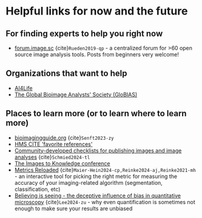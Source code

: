 # Helpful links for now and the future

## For finding experts to help you right now
* [forum.image.sc](forum.image.sc) {cite}`Rueden2019-qp` - a centralized forum for >60 open source image analysis tools. Posts from beginners very welcome!

## Organizations that want to help
* [AI4Life](https://ai4life.eurobioimaging.eu/)
* [The Global Bioimage Analysts' Society (GloBIAS)](https://www.globias.org/)

## Places to learn more (or to learn where to learn more)
* [bioimagingguide.org](https://www.bioimagingguide.org/) {cite}`Senft2023-zy`
* [HMS CITE 'favorite references'](https://nic.med.harvard.edu/fav_references/)
* [Community-developed checklists for publishing images and image analyses](https://www.nature.com/articles/s41592-023-01987-9) {cite}`Schmied2024-tl`
* [The Images to Knowledge conference](https://www.i2kconference.org/)
* [Metrics Reloaded](https://metrics-reloaded.dkfz.de/) {cite}`Maier-Hein2024-cp,Reinke2024-aj,Reinke2021-mh` - an interactive tool for picking the right metric for measuring the accuracy of your imaging-related algorithm (segmentation, classification, etc)
* [Believing is seeing - the deceptive influence of bias in quantitative microscopy](https://doi.org/10.1242/jcs.261567) {cite}`Lee2024-zu` - why even quantification is sometimes not enough to make sure your results are unbiased
